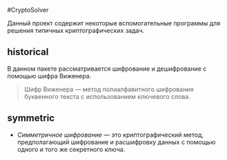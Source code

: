 #CryptoSolver

Данный проект содержит некоторые вспомогательные программы для решения типичных криптографических задач.

## historical
В данном пакете рассматривается шифрование и дешифрование с помощью шифра Виженера.
>Шифр Виженера — метод полиалфавитного шифрования буквенного текста с использованием ключевого слова.
## symmetric
* *Симметричное шифрование* — это криптографический метод, предполагающий шифрование и расшифровку данных с помощью одного и того же секретного ключа.

